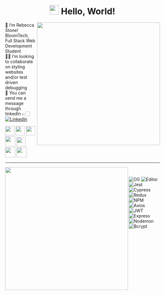 <!-- Waving Hand -->

<h1 align="center"><img src="https://raw.githubusercontent.com/MartinHeinz/MartinHeinz/master/wave.gif" width="30px"> Hello, World! </h1>

[<img align="right" width="400" src="https://github-readme-stats.vercel.app/api?username=Rebecca-Stone&show_icons=true"/>](https://github.com/Rebecca-Stone/)

🌱 I’m Rebecca Stone! BloomTech, Full Stack Web Development Student <br />
🤞🏻 I’m looking to collaborate on styling websites and/or test driven debugging <br />
📨 You can send me a message through linkedIn 👉🏻 [![LinkedIn][2.2]][2]

<!-- icons of langues I know -->

<img src = 'https://github.com/MarikIshtar007/MarikIshtar007/blob/master/images/html.svg' width='30'/>  <img src = 'https://github.com/MarikIshtar007/MarikIshtar007/blob/master/images/css.svg' width='30'/> <img src = 'https://github.com/MarikIshtar007/MarikIshtar007/blob/master/images/js.svg' width='30'/> <img src = 'https://github.com/MarikIshtar007/MarikIshtar007/blob/master/images/bootstrap.svg' width='33'/> <img src = 'https://github.com/MarikIshtar007/MarikIshtar007/blob/master/images/git.svg' width='30'/> <img src = 'https://github.com/MarikIshtar007/MarikIshtar007/blob/master/images/nodejs.svg' width='33'/> <img src = 'https://github.com/MarikIshtar007/MarikIshtar007/blob/master/images/react.svg' width='33'/>
____________________________________________________________________________________________________

[<img align="left" width="400" src="https://github-readme-stats.vercel.app/api/top-langs/?username=anuraghazra&layout=compact"/>](https://github.com/Rebecca-Stone/github-readme-stats)

<!-- Over all tools and knowlege -->
<br />

![OS](https://img.shields.io/badge/OS-macOs-informational?style=flat&logo=<LOGO_NAME>&logoColor=white&color=2bbc8a) 
![Editor](https://img.shields.io/badge/Editor-VSCode-informational?style=flat&logo=<LOGO_NAME>&logoColor=white&color=2bbc8a) 
![Jest](https://img.shields.io/badge/Testing-Jest-informational?style=flat&logo=<LOGO_NAME>&logoColor=white&color=2bbc8a)
![Cypress](https://img.shields.io/badge/Testing-Cypress.io-informational?style=flat&logo=<LOGO_NAME>&logoColor=white&color=2bbc8a)
![Redux](https://img.shields.io/badge/Tools-Redux-informational?style=flat&logo=<LOGO_NAME>&logoColor=white&color=2bbc8a)
![NPM](https://img.shields.io/badge/Tools-NPM-informational?style=flat&logo=<LOGO_NAME>&logoColor=white&color=2bbc8a)
<br />
![Axios](https://img.shields.io/badge/Tools-Axios-informational?style=flat&logo=<LOGO_NAME>&logoColor=white&color=2bbc8a)
![JWT](https://img.shields.io/badge/Tools-JWT-informational?style=flat&logo=<LOGO_NAME>&logoColor=white&color=2bbc8a)
![Express](https://img.shields.io/badge/Tools-Express-informational?style=flat&logo=<LOGO_NAME>&logoColor=white&color=2bbc8a)
![Nodemon](https://img.shields.io/badge/Tools-Nodemon-informational?style=flat&logo=<LOGO_NAME>&logoColor=white&color=2bbc8a)
![Bcrypt](https://img.shields.io/badge/Tools-Bcrypt-informational?style=flat&logo=<LOGO_NAME>&logoColor=white&color=2bbc8a)

<!-- Icons -->

[2.2]: https://raw.githubusercontent.com/MartinHeinz/MartinHeinz/master/linkedin-3-16.png 

<!-- Links to your social media accounts -->

[2]: https://www.linkedin.com/in/rebecca-stone-734443229/ 

